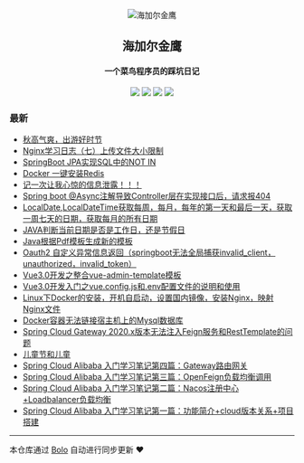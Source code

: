 <p align="center"><img alt="海加尔金鹰" src="https://image.hjljy.cn/favicon/hjljy.png"></p><h2 align="center">
海加尔金鹰
</h2>

<h4 align="center">一个菜鸟程序员的踩坑日记</h4>
<p align="center"><a title="海加尔金鹰" target="_blank" href="https://github.com/hjljy/bolo-blog"><img src="https://img.shields.io/github/last-commit/hjljy/bolo-blog.svg?style=flat-square&color=FF9900"></a>
<a title="GitHub repo size in bytes" target="_blank" href="https://github.com/hjljy/bolo-blog"><img src="https://img.shields.io/github/repo-size/hjljy/bolo-blog.svg?style=flat-square"></a>
<a title="Bolo Version" target="_blank" href="https://github.com/adlered/bolo-solo"><img src="https://img.shields.io/badge/bolo-v2.5 稳定版-f1e05a.svg?style=flat-square&color=blueviolet"></a>
<a title="Hits" target="_blank" href="https://github.com/88250/hits"><img src="https://hits.b3log.org/hjljy/bolo-blog.svg"></a></p>

### 最新

* [秋高气爽，出游好时节](https://www.hjljy.cn/articles/2021/09/22/1632304935963.html)
* [Nginx学习日志（七）上传文件大小限制](https://www.hjljy.cn/articles/2021/09/22/1632296249085.html)
* [SpringBoot JPA实现SQL中的NOT IN](https://www.hjljy.cn/articles/2021/08/12/1628750762376.html)
* [Docker 一键安装Redis](https://www.hjljy.cn/articles/2021/08/05/1628144199134.html)
* [记一次让我心惊的信息泄露！！！](https://www.hjljy.cn/articles/2019/01/24/1628049232425.html)
* [Spring boot @Async注解导致Controller层在实现接口后，请求报404](https://www.hjljy.cn/articles/2021/08/02/1627890819400.html)
* [LocalDate,LocalDateTime获取每周，每月，每年的第一天和最后一天，获取一周七天的日期，获取每月的所有日期](https://www.hjljy.cn/articles/2021/07/29/1627544363904.html)
* [JAVA判断当前日期是否是工作日，还是节假日](https://www.hjljy.cn/articles/2021/07/27/1627380247688.html)
* [Java根据Pdf模板生成新的模板](https://www.hjljy.cn/articles/2021/07/22/1626940364152.html)
* [Oauth2 自定义异常信息返回（springboot无法全局捕获invalid_client，unauthorized，invalid_token）](https://www.hjljy.cn/articles/2021/06/25/1624610094533.html)
* [Vue3.0开发之整合vue-admin-template模板](https://www.hjljy.cn/articles/2021/06/23/1624418085143.html)
* [Vue3.0开发入门之vue.config.js和.env配置文件的说明和使用](https://www.hjljy.cn/articles/2021/06/10/1623318091354.html)
* [Linux下Docker的安装，开机自启动，设置国内镜像，安装Nginx，映射Nginx文件](https://www.hjljy.cn/articles/2021/06/08/1623136283806.html)
* [Docker容器无法链接宿主机上的Mysql数据库](https://www.hjljy.cn/articles/2021/06/04/1622788581523.html)
* [Spring Cloud Gateway 2020.x版本无法注入Feign服务和RestTemplate的问题](https://www.hjljy.cn/articles/2021/06/01/1622539173420.html)
* [儿童节和儿童](https://www.hjljy.cn/articles/2021/06/01/1622537581543.html)
* [Spring Cloud Alibaba 入门学习笔记第四篇：Gateway路由网关](https://www.hjljy.cn/articles/2021/05/31/1622431497283.html)
* [Spring Cloud Alibaba 入门学习笔记第三篇：OpenFeign负载均衡调用](https://www.hjljy.cn/articles/2021/05/30/1622363370319.html)
* [Spring Cloud Alibaba 入门学习笔记第二篇：Nacos注册中心+Loadbalancer负载均衡](https://www.hjljy.cn/articles/2021/05/29/1622257697431.html)
* [Spring Cloud Alibaba 入门学习笔记第一篇：功能简介+cloud版本关系+项目搭建](https://www.hjljy.cn/articles/2021/05/28/1622186205108.html)



---

本仓库通过 [Bolo](https://github.com/adlered/bolo-solo) 自动进行同步更新 ❤️ 
